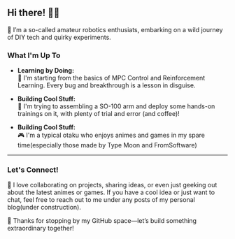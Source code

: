 ## Hi there! 🤖👋
🤔 I’m a so-called amateur robotics enthusiats, embarking on a wild journey of DIY tech and quirky experiments.

### What I'm Up To
- **Learning by Doing:**  
  🦿 I'm starting from the basics of MPC Control and Reinforcement Learning. Every bug and breakthrough is a lesson in disguise.
  
- **Building Cool Stuff:**  
  🦾 I'm trying to assembling a SO-100 arm and deploy some hands-on trainings on it, with plenty of trial and error (and coffee)!

- **Building Cool Stuff:**  
  🎮 I'm a typical otaku who enjoys animes and games in my spare time(especially those made by Type Moon and FromSoftware)

---

### Let's Connect!

🥸 I love collaborating on projects, sharing ideas, or even just geeking out about the latest animes or games. If you have a cool idea or just want to chat, feel free to reach out to me under any posts of my personal blog(under construction).

🫡 Thanks for stopping by my GitHub space—let’s build something extraordinary together!
  
